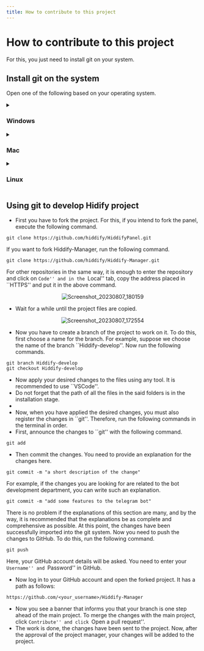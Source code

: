 ```yaml
---
title: How to contribute to this project
---
```


# How to contribute to this project
For this, you just need to install git on your system.

## Install git on the system
Open one of the following based on your operating system.
<details dir=ltr markdown="1"><summary><h3>Windows</h3></summary>

- First, go to [here](https://git-scm.com/download/win) and download the version for Windows.
- Then unzip the downloaded file and install it.
<div align=center>

![location-git-windows-download](https://github.com/hiddify/Hiddify-Manager/assets/125398461/cd883726-f340-441c-bbca-df98f0389de2)

</div>

- Then follow the installation wizard until the end with next and yes. It is recommended not to change the default settings.

<div align=center>

![read-and-accept-git-license-agreement](https://github.com/hiddify/Hiddify-Manager/assets/125398461/c8220a90-4f88-451f-ac60-ca6280feef20)

</div>
By default, the installation location of git is in this path.

```
C:/Program Files/Git
```

It means that in the next stages, the projects will be placed in this direction. The work is done.
- To check the version of `git` installed, open `command prompt` and run the following command.


```
git version
```


- By default, `git` is installed in the user's `Home` folder.
</details>

<details dir=ltr markdown="1"><summary><h3>Mac</h3></summary>

- First, download the installation file from [here](https://sourceforge.net/projects/git-osx-installer/files/git-2.23.0-intel-universal-mavericks.dmg/download?use_mirror=autoselect) .
- Then run it. It has a very simple installation.
- After installation, to check the installed `git` version, open `terminal` and run the following command.


```
git version
```



</details>

<details dir=ltr markdown="1"><summary><h3>Linux</h3></summary>

In most distributions of the Linux operating system, git is installed by default and you do not need to do anything special. But if you need to install it for any reason, you should search and find the appropriate command for that distribution. Next is the installation command related to the famous Ned distribution.

**Debian/Ubuntu**

```
sudo apt-get install git-all
```

**Fedora**

```
dnf install git-all
```

**Arch**
````
pacman -Syu git-all
````

In all distributions, git is installed in the home path of the user.
- Run this command to check the version of git installed in the terminal.


```
git version
```

</details>




## Using git to develop Hidify project

- First you have to fork the project. For this, if you intend to fork the panel, execute the following command.


```
git clone https://github.com/hiddify/HiddifyPanel.git
```


If you want to fork Hiddify-Manager, run the following command.


```
git clone https://github.com/hiddify/Hiddify-Manager.git
```


For other repositories in the same way, it is enough to enter the repository and click on ``Code'' and in the ``Local'' tab, copy the address placed in ``HTTPS'' and put it in the above command.

<div align=center>

![Screenshot_20230807_180159](https://github.com/hiddify/Hiddify-Manager/assets/125398461/483dde4e-e4fd-470a-be94-552d5c72c2a8)

</div>

- Wait for a while until the project files are copied.

<div align=center>

![Screenshot_20230807_172554](https://github.com/hiddify/Hiddify-Manager/assets/125398461/b4730f3a-3f86-4792-8ccc-6a5789056c1d)

</div>

- Now you have to create a branch of the project to work on it. To do this, first choose a name for the branch. For example, suppose we choose the name of the branch ``Hiddify-develop''. Now run the following commands.


```
git branch Hiddify-develop
git checkout Hiddify-develop
```



- Now apply your desired changes to the files using any tool. It is recommended to use ``VSCode''.
- Do not forget that the path of all the files in the said folders is in the installation stage.
-
- Now, when you have applied the desired changes, you must also register the changes in ``git''. Therefore, run the following commands in the terminal in order.
- First, announce the changes to ``git'' with the following command.



```
git add
```


- Then commit the changes. You need to provide an explanation for the changes here.


```
git commit -m "a short description of the change"
```


For example, if the changes you are looking for are related to the bot development department, you can write such an explanation.



```
git commit -m "add some features to the telegram bot"
```


There is no problem if the explanations of this section are many, and by the way, it is recommended that the explanations be as complete and comprehensive as possible.
At this point, the changes have been successfully imported into the git system. Now you need to push the changes to GitHub. To do this, run the following command.


```
git push
```

Here, your GitHub account details will be asked. You need to enter your ``Username'' and ``Password'' in GitHub.


- Now log in to your GitHub account and open the forked project.
It has a path as follows:


`https://github.com/<your_username>/Hiddify-Manager`


- Now you see a banner that informs you that your branch is one step ahead of the main project. To merge the changes with the main project, click ``Contribute'' and click ``Open a pull request''.
- The work is done, the changes have been sent to the project. Now, after the approval of the project manager, your changes will be added to the project.

